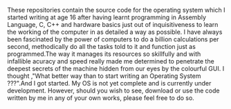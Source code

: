These repositories contain the source code for the operating system which I started writing at age 16 after having learnt programming in Assembly Language, C, C++ and hardware basics just out of inquisitiveness to learn the working of the computer in as detailed a way as possible. I have always been fascinated by the power of computers to do a billion calculations per second, methodically do all the tasks told to it and function just as programmed.The way it manages its resources so skillfully and with infallible acuracy and speed really made me determined to penetrate the deepest secrets of the machine hidden from our eyes by the colourful GUI. I thought ,"What better way than to start writing an Operating System ???".And I got started. My OS is not yet complete and is currently under development. However, should you wish to see, download or use the code written by me in any of your own works, please feel free to do so.
